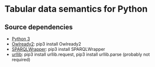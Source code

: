 # Tabular data semantics for Python


## Source dependencies
- [Python 3](https://www.python.org/)
- [Owlready2](https://pypi.org/project/Owlready2/): pip3 install Owlready2
- [SPARQLWrapper](https://pypi.org/project/SPARQLWrapper/): pip3 install SPARQLWrapper
- [urllib](https://docs.python.org/3/library/urllib.html): pip3 install urllib.request, pip3 install urllib.parse (probably not required)

